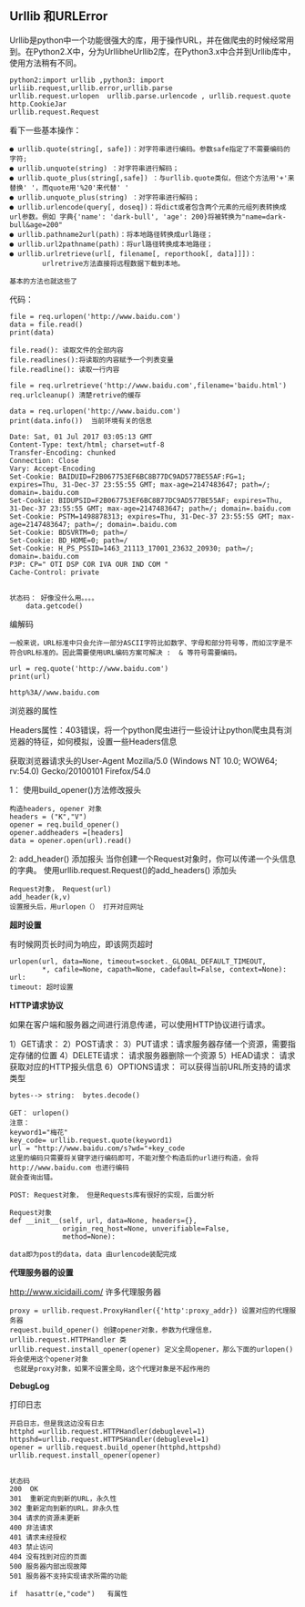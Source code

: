 ## Urllib 和URLError
Urllib是python中一个功能很强大的库，用于操作URL，并在做爬虫的时候经常用到。在Python2.X中，分为UrllibheUrllib2库，在Python3.x中合并到Urllib库中，使用方法稍有不同。


    python2:import urllib ,python3: import urliib.request,urllib.error,urllib.parse
    urllib.request.urlopen  urllib.parse.urlencode , urllib.request.quote
    http.CookieJar 
    urllib.request.Request
    
看下一些基本操作：

    ● urllib.quote(string[, safe])：对字符串进行编码。参数safe指定了不需要编码的字符;
    ● urllib.unquote(string) ：对字符串进行解码；
    ● urllib.quote_plus(string[,safe]) ：与urllib.quote类似，但这个方法用'+'来替换' '，而quote用'%20'来代替' '
    ● urllib.unquote_plus(string) ：对字符串进行解码；
    ● urllib.urlencode(query[, doseq])：将dict或者包含两个元素的元组列表转换成url参数。例如 字典{'name': 'dark-bull', 'age': 200}将被转换为"name=dark-bull&age=200"
    ● urllib.pathname2url(path)：将本地路径转换成url路径；
    ● urllib.url2pathname(path)：将url路径转换成本地路径；
    ● urllib.urlretrieve(url[, filename[, reporthook[, data]]])：
            urlretrive方法直接将远程数据下载到本地。
    
    基本的方法也就这些了
    
    
代码：

    file = req.urlopen('http://www.baidu.com')
    data = file.read()
    print(data)
    
    file.read(): 读取文件的全部内容
    file.readlines():将读取的内容赋予一个列表变量
    file.readline(): 读取一行内容
    
    file = req.urlretrieve('http://www.baidu.com',filename='baidu.html')
    req.urlcleanup() 清楚retrive的缓存
    
    data = req.urlopen('http://www.baidu.com')
    print(data.info())  当前环境有关的信息
    
    Date: Sat, 01 Jul 2017 03:05:13 GMT
    Content-Type: text/html; charset=utf-8
    Transfer-Encoding: chunked
    Connection: Close
    Vary: Accept-Encoding
    Set-Cookie: BAIDUID=F2B067753EF6BC8B77DC9AD577BE55AF:FG=1; expires=Thu, 31-Dec-37 23:55:55 GMT; max-age=2147483647; path=/; domain=.baidu.com
    Set-Cookie: BIDUPSID=F2B067753EF6BC8B77DC9AD577BE55AF; expires=Thu, 31-Dec-37 23:55:55 GMT; max-age=2147483647; path=/; domain=.baidu.com
    Set-Cookie: PSTM=1498878313; expires=Thu, 31-Dec-37 23:55:55 GMT; max-age=2147483647; path=/; domain=.baidu.com
    Set-Cookie: BDSVRTM=0; path=/
    Set-Cookie: BD_HOME=0; path=/
    Set-Cookie: H_PS_PSSID=1463_21113_17001_23632_20930; path=/; domain=.baidu.com
    P3P: CP=" OTI DSP COR IVA OUR IND COM "
    Cache-Control: private


    状态码： 好像没什么用。。。。
        data.getcode()  
        
编解码

    一般来说，URL标准中只会允许一部分ASCII字符比如数字、字母和部分符号等，而如汉字是不符合URL标准的。因此需要使用URL编码方案可解决 :  & 等符号需要编码。
    
    url = req.quote('http://www.baidu.com')
    print(url)
    
    http%3A//www.baidu.com
    
浏览器的属性

Headers属性：403错误，将一个python爬虫进行一些设计让python爬虫具有浏览器的特征，如何模拟，设置一些Headers信息

获取浏览器请求头的User-Agent
Mozilla/5.0 (Windows NT 10.0; WOW64; rv:54.0) Gecko/20100101 Firefox/54.0

1： 使用build_opener()方法修改报头

    构造headers, opener 对象
    headers = ("K","V")
    opener = req.build_opener()
    opener.addheaders =[headers]
    data = opener.open(url).read()
    
2: add_header() 添加报头
当你创建一个Request对象时，你可以传递一个头信息的字典。
使用urllib.request.Request()的add_headers() 添加头

    Request对象， Request(url)
    add_header(k,v)
    设置报头后，用urlopen（） 打开对应网址
    
**超时设置**

有时候网页长时间为响应，即该网页超时

    urlopen(url, data=None, timeout=socket._GLOBAL_DEFAULT_TIMEOUT,
            *, cafile=None, capath=None, cadefault=False, context=None):
    url: 
    timeout: 超时设置
    
**HTTP请求协议**

如果在客户端和服务器之间进行消息传递，可以使用HTTP协议进行请求。

1）GET请求：
2）POST请求：
3）PUT请求：请求服务器存储一个资源，需要指定存储的位置
4）DELETE请求： 请求服务器删除一个资源
5）HEAD请求： 请求获取对应的HTTP报头信息
6）OPTIONS请求： 可以获得当前URL所支持的请求类型


    bytes--> string:  bytes.decode()
    
    GET： urlopen()
    注意：
    keyword1="梅花"
    key_code= urllib.request.quote(keyword1)
    url = "http://www.baidu.com/s?wd="+key_code
    这里的编码只需要将关键字进行编码即可，不能对整个构造后的url进行构造，会将http://www.baidu.com 也进行编码
    就会查询出错。
    
    POST: Request对象， 但是Requests库有很好的实现，后面分析
    
    Request对象
    def __init__(self, url, data=None, headers={},
                 origin_req_host=None, unverifiable=False,
                 method=None):
    
    data即为post的data，data 由urlencode装配完成
    

**代理服务器的设置**

http://www.xicidaili.com/   许多代理服务器

    proxy = urllib.request.ProxyHandler({'http':proxy_addr}) 设置对应的代理服务器
    request.build_opener() 创建opener对象，参数为代理信息，urllib.request.HTTPHandler 类
    urllib.request.install_opener(opener) 定义全局opener，那么下面的urlopen()将会使用这个opener对象
     也就是proxy对象，如果不设置全局，这个代理对象是不起作用的
    


**DebugLog**

打印日志

    开启日志，但是我这边没有日志
    httphd =urllib.request.HTTPHandler(debuglevel=1)
    httpshd=urllib.request.HTTPSHandler(debuglevel=1)
    opener = urllib.request.build_opener(httphd,httpshd)
    urllib.request.install_opener(opener)
    
    
    状态码
    200  OK
    301  重新定向到新的URL，永久性
    302 重新定向到新的URL，非永久性
    304 请求的资源未更新
    400 非法请求
    401 请求未经授权
    403 禁止访问
    404 没有找到对应的页面
    500 服务器内部出现故障
    501 服务器不支持实现请求所需的功能
    
    if  hasattr(e,"code")   有属性
    